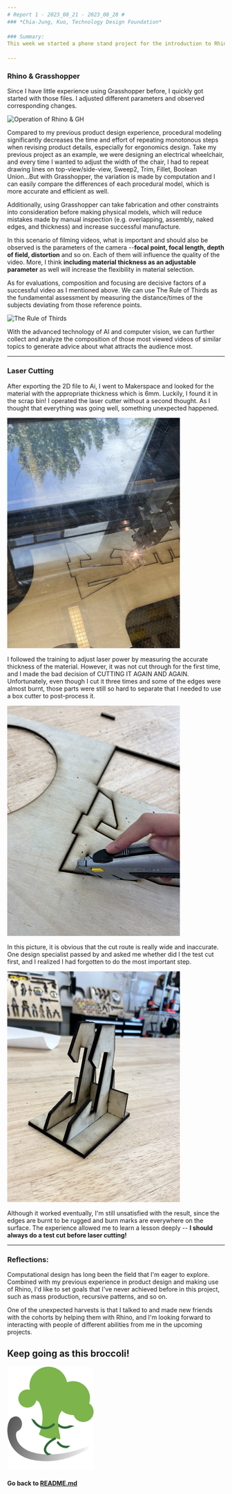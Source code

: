 ```yaml
---
# Report 1 - 2023_08_21 - 2023_08_28 #
### *Chia-Jung, Kuo, Technology Design Foundation*

### Summary:
This week we started a phone stand project for the introduction to Rhino, Grasshopper, and physical manufacturing. This time I tried laser cutting on my own for the first time and learned a lesson :disappointed_relieved:.

---
```

### Rhino & Grasshopper
Since I have little experience using Grasshopper before, I quickly got started with those files. I adjusted different parameters and observed corresponding changes.

![Operation of Rhino & GH](https://github.com/Berkeley-MDes/tdf-fa23-chiajungkuo/blob/main/weekly-reports/report1/2023_08_28_GH-01.gif)

Compared to my previous product design experience, procedural modeling significantly decreases the time and effort of repeating monotonous steps when revising product details, especially for ergonomics design. Take my previous project as an example, we were designing an electrical wheelchair, and every time I wanted to adjust the width of the chair, I had to repeat drawing lines on top-view/side-view, Sweep2, Trim, Fillet, Boolean Union...But with Grasshopper, the variation is made by computation and I can easily compare the differences of each procedural model, which is more accurate and efficient as well.

Additionally, using Grasshopper can take fabrication and other constraints into consideration before making physical models, which will reduce mistakes made by manual inspection (e.g. overlapping, assembly, naked edges, and thickness) and increase successful manufacture. 

In this scenario of filming videos, what is important and should also be observed is the parameters of the camera --**focal point, focal length, depth of field, distortion** and so on. Each of them will influence the quality of the video. More, I think **including material thickness as an adjustable parameter** as well will increase the flexibility in material selection.

As for evaluations, composition and focusing are decisive factors of a successful video as I mentioned above. We can use The Rule of Thirds as the fundamental assessment by measuring the distance/times of the subjects deviating from those reference points. 

<img width="400" alt="The Rule of Thirds" src="https://associationstudios.com/wp-content/uploads/2019/06/ruleof3rds.jpg">

With the advanced technology of AI and computer vision, we can further collect and analyze the composition of those most viewed videos of similar topics to generate advice about what attracts the audience most.

---
### Laser Cutting
After exporting the 2D file to Ai, I went to Makerspace and looked for the material with the appropriate thickness which is 6mm. Luckily, I found it in the scrap bin! I operated the laser cutter without a second thought. As I thought that everything was going well, something unexpected happened.

<img width="400" alt="Thought to be good laser cutting" src="https://github.com/Berkeley-MDes/tdf-fa23-chiajungkuo/blob/main/weekly-reports/report1/2023_08_28_WA_lasercut01.jpg">


I followed the training to adjust laser power by measuring the accurate thickness of the material. However, it was not cut through for the first time, and I made the bad decision of CUTTING IT AGAIN AND AGAIN. Unfortunately, even though I cut it three times and some of the edges were almost burnt, those parts were still so hard to separate that I needed to use a box cutter to post-process it. 

<img width="400" alt="Cutting laser cuting by a box cutter" src="https://github.com/Berkeley-MDes/tdf-fa23-chiajungkuo/blob/main/weekly-reports/report1/2023_08_28_WA_lasercut02.jpg">

In this picture, it is obvious that the cut route is really wide and inaccurate. One design specialist passed by and asked me whether did I the test cut first, and I realized I had forgotten to do the most important step.

<img width="400" alt="The Burnt Phone Stand" src="https://github.com/Berkeley-MDes/tdf-fa23-chiajungkuo/blob/main/weekly-reports/report1/2023_08_28_WA_lasercut03.jpg">

Although it worked eventually, I'm still unsatisfied with the result, since the edges are burnt to be rugged and burn marks are everywhere on the surface. The experience allowed me to learn a lesson deeply -- **I should always do a test cut before laser cutting!** 

---
### Reflections:
Computational design has long been the field that I'm eager to explore. Combined with my previous experience in product design and making use of Rhino, I'd like to set goals that I've never achieved before in this project, such as mass production, recursive patterns, and so on. 

One of the unexpected harvests is that I talked to and made new friends with the cohorts by helping them with Rhino, and I'm looking forward to interacting with people of different abilities from me in the upcoming projects. 

## Keep going as this broccoli! 
<img width="200" alt="Cutting laser cuting by a box cutter" src="https://github.com/Berkeley-MDes/tdf-fa23-chiajungkuo/blob/main/weekly-reports/report1/2023_08_28_LP_running_broccoli.png">



#### Go back to [README.md](../README.md)
